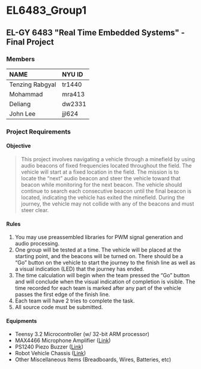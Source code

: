 # EL6483_Group1
## EL-GY 6483 "Real Time Embedded Systems" - Final Project

### Members
|NAME            |NYU ID  |
|:---------------|:-------|
|Tenzing Rabgyal | tr1440 |
|Mohammad        | mra413 |
|Deliang         | dw2331 |
|John Lee        | jjl624 |

### Project Requirements

#### Objective
>This project involves navigating a vehicle through a minefield by using audio beacons of fixed frequencies located throughout the field. The vehicle will start at a fixed location in the field. The mission is to locate the “next” audio beacon and steer the vehicle toward that beacon while monitoring for the next beacon. The vehicle should continue to search each consecutive beacon until the final beacon is located, indicating the vehicle has exited the minefield. During the journey, the vehicle may not collide with any of the beacons and must steer clear.
#### Rules
1. You may use preassembled libraries for PWM signal generation and audio processing.
2. One group will be tested at a time. The vehicle will be placed at the starting point, and the beacons will be turned on. There should be a “Go” button on the vehicle to start the journey to the finish line as well as a visual indication (LED) that the journey has ended.
3. The time calculation will begin when the team pressed the “Go” button and will conclude when the visual indication of completion is visible. The time recorded for each team is marked after any part of the vehicle passes the first edge of the finish line.
4. Each team will have 2 tries to complete the task.
5. All source code must be submitted.
#### Equipments
* Teensy 3.2 Microcontroller (w/ 32-bit ARM processor)
* MAX4466 Microphone Amplifier ([Link](https://www.adafruit.com/product/1063))
* PS1240 Piezo Buzzer ([Link](https://www.adafruit.com/product/160))
* Robot Vehicle Chassis ([Link](https://www.amazon.com/gp/product/B06XZC2XDV/ref=oh_aui_detailpage_o02_s00?ie=UTF8&psc=1))
* Other Miscellaneous Items (Breadboards, Wires, Batteries, etc)

